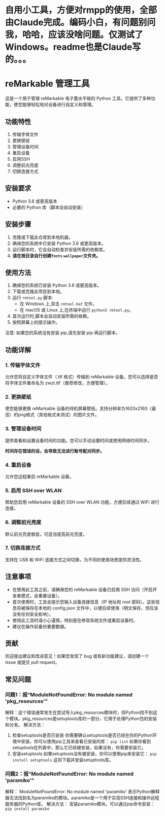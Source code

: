 # 自用小工具，方便对rmpp的使用，全部由Claude完成。编码小白，有问题别问我，哈哈，应该没啥问题。仅测试了Windows。readme也是Claude写的。。。

# reMarkable 管理工具

这是一个用于管理 reMarkable 电子墨水平板的 Python 工具。它提供了多种功能，使您能够轻松地对设备进行自定义和管理。

## 功能特性

1. 传输字体文件
2. 更换壁纸
3. 管理设备时间
4. 重启设备
5. 启用SSH
6. 调整前光亮度
7. 切换连接方式

## 安装要求

- Python 3.6 或更高版本
- 必要的 Python 库（脚本会自动安装）

## 安装步骤

1. 克隆或下载此仓库到本地机器。
2. 确保您的系统中已安装 Python 3.6 或更高版本。
3. 运行脚本时，它会自动检查并安装所需的依赖库。
4. **请在根目录自行创建`fonts` `wallpaper`文件夹。**

## 使用方法

1. 确保您的系统已安装 Python 3.6 或更高版本。
2. 下载或克隆此项目到本地。
3. 运行 `rmtool.py` 脚本:
   - 在 Windows 上,双击 `rmtool.bat` 文件。
   - 在 macOS 或 Linux 上,在终端中运行 `python3 rmtool.py`。
4. 首次运行时,脚本会自动安装所需的依赖。
5. 按照屏幕上的提示操作。

注意: 如果您的系统没有安装 pip,请先安装 pip 再运行脚本。

## 功能详解

### 1. 传输字体文件

允许您将自定义字体文件（.ttf 格式）传输到 reMarkable 设备。您可以选择是否将字体文件重命名为 zwzt.ttf（推荐修改，方便管理）。

### 2. 更换壁纸

使您能够更换 reMarkable 设备的待机屏幕壁纸。支持分辨率为1620x2160（最佳）的png格式（其他格式未测试）的图片文件。

### 3. 管理设备时间

提供查看和设置设备时间的功能。您可以手动设置时间或使用网络时间同步。

**时间存在错误的话，会导致无法进行账号配对同步。**

### 4. 重启设备

允许您远程重启 reMarkable 设备。

### 5. 启用 SSH over WLAN

帮助您启用 reMarkable 设备的 SSH over WLAN 功能，方便后续通过 WiFi 进行连接。

### 6. 调整前光亮度

默认前光亮度极低，可适当提高前光亮度。

### 7. 切换连接方式

支持在 USB 和 WiFi 连接方式之间切换，为不同的使用场景提供灵活性。

## 注意事项

- 在使用此工具之前，请确保您的 reMarkable 设备已启用 SSH 访问（开启开发者模式，会重置设备）。
- 首次使用时，工具会提示您输入设备连接信息（IP 地址和 root 密码）。这些信息将被保存在本地的 config.json 文件中，以便后续使用（明文保存，但应该没有任何安全影响）。
- 使用此工具时请小心谨慎，特别是在修改系统文件或重启设备时。
- 建议在操作前备份重要数据。

## 贡献

欢迎提出建议和改进意见！如果您发现了 bug 或有新功能建议，请创建一个 issue 或提交 pull request。

## 常见问题

### 问题1：报“ModuleNotFoundError: No module named 'pkg_resources'”
解释：这个错误通常发生在尝试导入pkg_resources模块时，但Python找不到这个模块。pkg_resources是setuptools库的一部分，它用于处理Python包的安装和分发。
解决方法：
1. 检查setuptools是否已安装
你需要确认setuptools是否已经在你的Python环境中安装，你可以使用pip工具来查看已安装的库：
`pip list`
如果你看到setuptools在列表中，那么它已经被安装，如果没有，你需要安装它。
2. 安装setuptools
如果setuptools没有被安装，你可以使用pip来安装它：
`pip install setuptools`
这将下载并安装setuptools库。

### 问题2：报“ModuleNotFoundError: No module named 'paramiko'”
解释：
ModuleNotFoundError: No module named 'paramiko' 表示Python解释器无法找到名为paramiko的模块。paramiko是一个用于实现SSH连接和操作远程服务器的Python库。
解决方法：
安装paramiko模块。可以通过pip命令安装：
`pip install paramiko`


